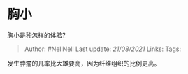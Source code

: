 # 胸小
[胸小是种怎样的体验?](https://www.zhihu.com/question/26652553/answer/1015508266)

> Author: #NellNell 
> Last update: *21/08/2021* 
> Links:
> Tags: 

发生肿瘤的几率比大雄要高，因为纤维组织的比例更高。